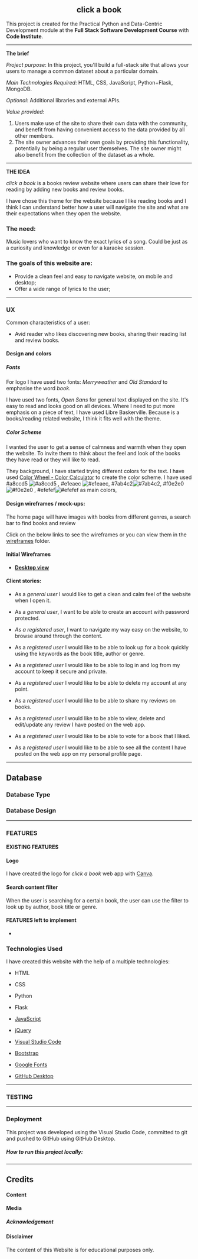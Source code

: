 <h1 align="center">
<a  href=""  target="_blank"><img  src=""  alt=""/></a>
<a  href=""  target="_blank"><img  src=""  alt=""/></a>
</h1>
<h2 align="center"> click a book</h2>

This project is created for the Practical Python and Data-Centric Development module at the **Full Stack Software Development Course** with **Code Institute**.

***

**The brief** 

_Project purpose_: In this project, you'll build a full-stack site that allows your users to manage a common dataset about a particular domain.

_Main Technologies Required_: HTML, CSS, JavaScript, Python+Flask, MongoDB.

_Optional_: Additional libraries and external APIs.

_Value provided_:

1. Users make use of the site to share their own data with the community, and benefit from having convenient access to the data provided by all other members.
2. The site owner advances their own goals by providing this functionality, potentially by being a regular user themselves. The site owner might also benefit from the collection of the dataset as a whole.

***

**THE IDEA**

_click a book_ is a books review website where users can share their love for reading by adding new books and review books.

 I have chose this theme for the website because I like reading books and I think I can understand better how a user will navigate the site and what are their expectations when they open the website. 

### The need:

Music lovers who want to know the exact lyrics of a song. Could be just as a curiosity and knowledge or even for a karaoke session.

### The goals of this website are:

* Provide a clean feel and easy to navigate website, on mobile and desktop;
* Offer a wide range of lyrics to the user;

***

###  UX

Common characteristics of a user:

* Avid reader who likes discovering new books, sharing their reading list and review books.

#### Design and colors

##### Fonts

For logo I have used two fonts: _Merryweather_ and _Old Standard_ to emphasise the word _book_.

I have used two fonts, _Open Sans_ for general text displayed on the site. It's easy to read and looks good on all devices. Where I need to put more emphasis on a piece of text, I have used Libre Baskerville. Because is a books/reading related website, I think it fits well with the theme.

##### Color Scheme

I wanted the user to get a sense of calmness and warmth when they open the website. To invite them to think about the feel and look of the books they have read or they will like to read. 

They background, I have started trying different colors for the text.
I have used [Color Wheel - Color Calculator](https://www.sessions.edu/color-calculator/) to create the color scheme. I have used #a8ccd5 ![#a8ccd5](https://placehold.it/15/a8ccd5/000000?text=+)   , #e1eaec ![#e1eaec](https://placehold.it/15/e1eaec/000000?text=+),  #7ab4c2![#7ab4c2](https://placehold.it/15/7ab4c2b/000000?text=+), #f0e2e0![#f0e2e0](https://placehold.it/15/f0e2e0/000000?text=+) , #efefef![#efefef](https://placehold.it/15/efefef/000000?text=+) as main colors,

#### Design wireframes / mock-ups:

The home page will have images with books from different genres, a search bar to find books and review

Click on the below links to see the wireframes or you can view them in the  [wireframes]() folder.

#### Initial Wireframes

* **[Desktop view]()**


#### Client stories:

* As a _general user_ I would like to get a clean and calm feel of the website when I open it.

* As a _general user_, I want to be able to create an account with password protected.

* *As a registered user*, I want to navigate my way easy on the website, to browse around through the content.

* As a _registered user_ I would like to be able to look up for a book quickly using the keywords as the book title, author or genre.

* As a _registered user_ I would like to be able to log in and log from my account to keep it secure and private.

* As a _registered user_ I would like to be able to delete my account at any point.

* As a _registered user_ I would like to be able to share my reviews on books.

* As a _registered user_ I would like to be able to view, delete and edit/update any review I have posted on the web app.

* As a _registered user_ I would like to be able to vote for a book that I liked.

* As a _registered user_ I would like to be able to see all the content I have posted on the web app on my personal profile page.

  

***

## Database

### Database Type



### Database Design



_______________________________________



### FEATURES

#### EXISTING FEATURES

#### Logo 

I have created the logo for _click a book_ web app with [Canva](https://www.canva.com/). 

####  Search content filter

When the user is searching for a certain book, the user can use the filter to look up by author, book title or genre.



#### FEATURES left to implement

* 

### Technologies Used

I have created this website with the help of a multiple technologies:

* HTML 

* CSS 

* Python

* Flask

* [JavaScript](https://www.javascript.com/)

* [jQuery](https://jquery.com/)

* [Visual Studio Code](https://code.visualstudio.com/)

* [Bootstrap](https://getbootstrap.com/)

* [Google Fonts](https://fonts.google.com/) 

* [GitHub Desktop](https://desktop.github.com/)

  

***

### TESTING



***

### Deployment

This project was developed using the Visual Studio Code, committed to git and pushed to GitHub using GitHub Desktop.




##### How to run this project locally:



***

## Credits

#### Content



#### Media



##### Acknowledgement



#### Disclaimer

The content of this Website is for educational purposes only.

